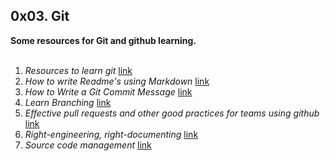 ## 0x03. Git 
**Some resources for Git and github learning.**
<br/><br/>
1. *Resources to learn git*
[link](https://docs.github.com/en/get-started/quickstart/set-up-git)
2. *How to write Readme's using Markdown*
[link](https://wordpress.com/support/markdown-quick-reference/ )
3. *How to Write a Git Commit Message*
[link](https://cbea.ms/git-commit/)
4. *Learn Branching*
[link](https://learngitbranching.js.org/)
5. *Effective pull requests and other good practices for teams using github*
[link](https://codeinthehole.com/tips/pull-requests-and-other-good-practices-for-teams-using-github//)
6. *Right-engineering, right-documenting*
[link](https://alx-intranet.hbtn.io/concepts/6)
7. *Source code management*
[link](https://alx-intranet.hbtn.io/concepts/22)


